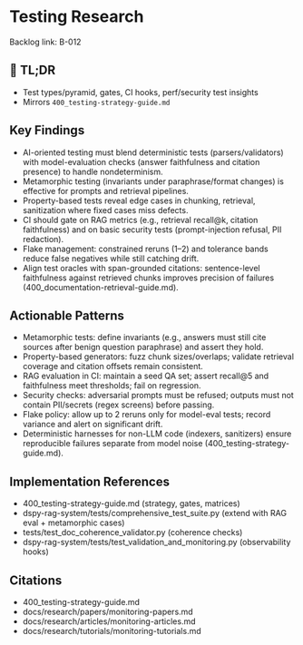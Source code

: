 <!-- CONTEXT_REFERENCE: 400_context-priority-guide.md -->
<!-- MODULE_REFERENCE: 400_testing-strategy-guide.md -->

# Testing Research

Backlog link: B-012

<!-- ANCHOR: tldr -->
<a id="tldr"></a>

## 🔎 TL;DR

- Test types/pyramid, gates, CI hooks, perf/security test insights
- Mirrors `400_testing-strategy-guide.md`

<!-- ANCHOR: key-findings -->
<a id="key-findings"></a>

 
## Key Findings
- AI-oriented testing must blend deterministic tests (parsers/validators) with model-evaluation checks (answer faithfulness and citation presence) to handle nondeterminism.
- Metamorphic testing (invariants under paraphrase/format changes) is effective for prompts and retrieval pipelines.
- Property-based tests reveal edge cases in chunking, retrieval, sanitization where fixed cases miss defects.
- CI should gate on RAG metrics (e.g., retrieval recall@k, citation faithfulness) and on basic security tests (prompt-injection refusal, PII redaction).
- Flake management: constrained reruns (1–2) and tolerance bands reduce false negatives while still catching drift.
 - Align test oracles with span-grounded citations: sentence-level faithfulness against retrieved chunks improves precision of failures (400_documentation-retrieval-guide.md).

<!-- ANCHOR: actionable-patterns -->
<a id="actionable-patterns"></a>

 
## Actionable Patterns
- Metamorphic tests: define invariants (e.g., answers must still cite sources after benign question paraphrase) and assert they hold.
- Property-based generators: fuzz chunk sizes/overlaps; validate retrieval coverage and citation offsets remain consistent.
- RAG evaluation in CI: maintain a seed QA set; assert recall@5 and faithfulness meet thresholds; fail on regression.
- Security checks: adversarial prompts must be refused; outputs must not contain PII/secrets (regex screens) before passing.
- Flake policy: allow up to 2 reruns only for model-eval tests; record variance and alert on significant drift.
 - Deterministic harnesses for non-LLM code (indexers, sanitizers) ensure reproducible failures separate from model noise (400_testing-strategy-guide.md).

<!-- ANCHOR: implementation-refs -->
<a id="implementation-refs"></a>

 
## Implementation References
- 400_testing-strategy-guide.md (strategy, gates, matrices)
- dspy-rag-system/tests/comprehensive_test_suite.py (extend with RAG eval + metamorphic cases)
- tests/test_doc_coherence_validator.py (coherence checks)
- dspy-rag-system/tests/test_validation_and_monitoring.py (observability hooks)

<!-- ANCHOR: citations -->
<a id="citations"></a>

 
## Citations
- 400_testing-strategy-guide.md
- docs/research/papers/monitoring-papers.md
- docs/research/articles/monitoring-articles.md
- docs/research/tutorials/monitoring-tutorials.md

